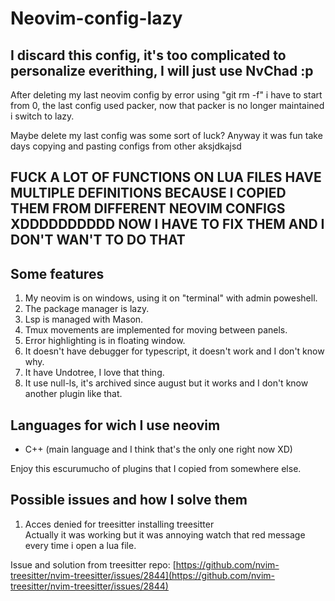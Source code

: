 # Neovim-config-lazy

## I discard this config, it's too complicated to personalize everithing, I will just use NvChad :p

After deleting my last neovim config by error using "git rm -f" i have to start from 0, the last config used packer, now that packer is no longer maintained i switch to lazy.

Maybe delete my last config was some sort of luck? Anyway it was fun take days copying and pasting configs from other aksjdkajsd

## FUCK A LOT OF FUNCTIONS ON LUA FILES HAVE MULTIPLE DEFINITIONS BECAUSE I COPIED THEM FROM DIFFERENT NEOVIM CONFIGS XDDDDDDDDDD   NOW I HAVE TO FIX THEM AND I DON'T WAN'T TO DO THAT  

## Some features

1. My neovim is on windows, using it on "terminal" with admin poweshell.  
2. The package manager is lazy.  
3. Lsp is managed with Mason.  
4. Tmux movements are implemented for moving between panels.  
5. Error highlighting is in floating window.  
6. It doesn't have debugger for typescript, it doesn't work and I don't know why.  
7. It have Undotree, I love that thing.  
8. It use null-ls, it's archived since august but it works and I don't know another plugin like that.

## Languages for wich I use neovim

- C++ (main language and I think that's the only one right now XD)

Enjoy this escurumucho of plugins that I copied from somewhere else.  

## Possible issues and how I solve them

1. Acces denied for treesitter installing treesitter  
  Actually it was working but it was annoying watch that red message every time i open a lua file.

  Issue and solution from treesitter repo: [https://github.com/nvim-treesitter/nvim-treesitter/issues/2844](https://github.com/nvim-treesitter/nvim-treesitter/issues/2844)

